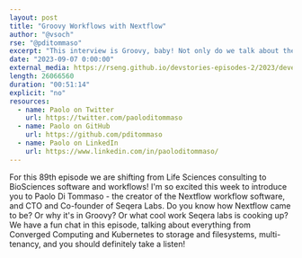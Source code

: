 ```yaml
---
layout: post
title: "Groovy Workflows with Nextflow"
author: "@vsoch"
rse: "@pditommaso"
excerpt: "This interview is Groovy, baby! Not only do we talk about the language, but some really groovy work being done for workflows and containers."
date: "2023-09-07 0:00:00"
external_media: https://rseng.github.io/devstories-episodes-2/2023/developer-stories-paolo-episode-89.mp3
length: 26066560
duration: "00:51:14"
explicit: "no"
resources:
  - name: Paolo on Twitter
    url: https://twitter.com/paoloditommaso
  - name: Paolo on GitHub
    url: https://github.com/pditommaso
  - name: Paolo on LinkedIn
    url: https://www.linkedin.com/in/paoloditommaso/
---
```


For this 89th episode we are shifting from Life Sciences consulting to BioSciences software and workflows! I'm so excited this week to introduce you to Paolo Di Tommaso - the creator of the Nextflow workflow software, and CTO and Co-founder of Seqera Labs. Do you know how Nextflow came to be? Or why it's in Groovy? Or what cool work Seqera labs is cooking up? We have a fun chat in this episode, talking about everything from Converged Computing and Kubernetes to storage and filesystems, multi-tenancy, and you should definitely take a listen!

